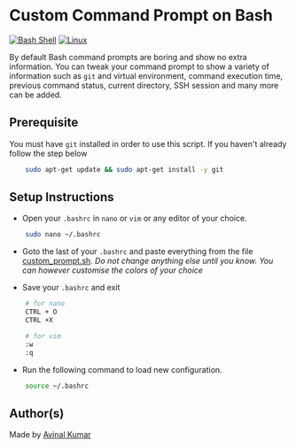 # Custom Command Prompt on Bash

[![Bash Shell](https://img.shields.io/static/v1?label=MADE%20WITH&message=BASH&color=red&style=for-the-badge&logo=gnu-bash)](https://shields.io/)
[![Linux](https://img.shields.io/static/v1?label=MADE%20FOR&message=LINUX&color=red&style=for-the-badge&logo=linux)](https://shields.io/)

By default Bash command prompts are boring and show no extra information. You can tweak your command prompt to show a variety of information such as `git` and virtual environment, command execution time, previous command status, current directory, SSH session and many more can be added.

## Prerequisite

You must have `git` installed in order to use this script. If you haven't already follow the step below

```bash
    sudo apt-get update && sudo apt-get install -y git
```

## Setup Instructions

- Open your `.bashrc` in `nano` or `vim` or any editor of your choice.

```bash
    sudo nano ~/.bashrc
```

- Goto the last of your `.bashrc` and paste everything from the file [custom_prompt.sh](custom_prompt.sh). *Do not change anything else until you know. You can however customise the colors of your choice*

- Save your `.bashrc` and exit

```bash
    # for nano
    CTRL + O
    CTRL +X

    # for vim
    :w
    :q
```

- Run the following command to load new configuration.

```bash
    source ~/.bashrc
```

## Author(s)

Made by [Avinal Kumar](https://github.com/avinal)